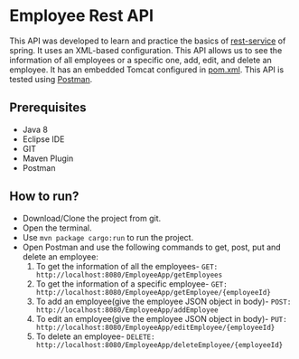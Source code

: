 # Employee Rest API
This API was developed to learn and practice the basics of [rest-service](https://spring.io/guides/gs/rest-service/) of spring. It uses an XML-based configuration.
This API allows us to see the information of all employees or a specific one, add, edit, and delete an employee. 
It has an embedded Tomcat configured in [pom.xml](https://github.com/DhwaniSondhi/EmployeeAPI/blob/master/pom.xml).
This API is tested using [Postman](https://www.postman.com/).

## Prerequisites
- Java 8
- Eclipse IDE
- GIT
- Maven Plugin
- Postman

## How to run?
- Download/Clone the project from git.
- Open the terminal.
- Use <code>mvn package cargo:run</code> to run the project.
- Open Postman and use the following commands to get, post, put and delete an employee:<br/>
  1. To get the information of all the employees- <code>GET: http://localhost:8080/EmployeeApp/getEmployees</code>
  2. To get the information of a specific employee- <code>GET: http://localhost:8080/EmployeeApp/getEmployee/{employeeId}</code>
  3. To add an employee(give the employee JSON object in body)- <code>POST: http://localhost:8080/EmployeeApp/addEmployee</code>
  4. To edit an employee(give the employee JSON object in body)- <code>PUT: http://localhost:8080/EmployeeApp/editEmployee/{employeeId}</code>
  5. To delete an employee- <code>DELETE: http://localhost:8080/EmployeeApp/deleteEmployee/{employeeId}</code>
